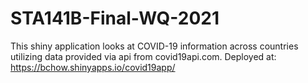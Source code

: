 # STA141B-Final-WQ-2021
This shiny application looks at COVID-19 information across countries utilizing data provided via api from covid19api.com.
Deployed at: https://bchow.shinyapps.io/covid19app/
